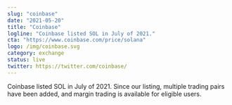 ```yaml
---
slug: "coinbase"
date: "2021-05-20"
title: "Coinbase"
logline: "Coinbase listed SOL in July of 2021."
cta: "https://www.coinbase.com/price/solana"
logo: /img/coinbase.svg
category: exchange
status: live
twitter: https://twitter.com/coinbase/
---
```


Coinbase listed SOL in July of 2021. Since our listing, multiple trading pairs have been added, and margin trading is available for eligible users.
